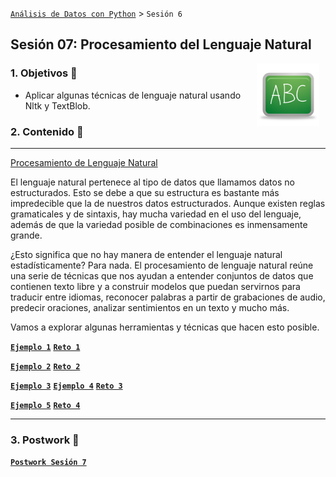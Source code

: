 [`Análisis de Datos con Python`](../README.md) > `Sesión 6`

## Sesión 07: Procesamiento del Lenguaje Natural

<img src="../imagenes/pizarron.png" align="right" height="100" width="100" hspace="10">


### 1. Objetivos :dart:

<!-- - Evaluar los resultados de Pruebas A/B. -->
- Aplicar algunas técnicas de lenguaje natural usando Nltk y TextBlob.

### 2. Contenido :blue_book:

---

<!-- <ins>Pruebas A/B</ins>

Aprendimos en el Prework que una prueba A/B (A/B Test) es un experimento con dos grupos de personas para establecer cuál de dos tratamientos, procedimientos, productos, etc, es superior.

Con base en lo que leyeron en el Prework, vamos a responder las siguientes preguntas y debatir acerca de ellas:

1. ¿Qué es el grupo control y el grupo experimental? ¿Por qué es importante establecer la diferencia?
2. ¿Cómo se evitan los sesgos de selección a la hora de crear estos dos grupos? ¿Por qué queremos evitar los sesgos de selección?
3. ¿En qué momento decidimos cuál va a ser nuestra métrica de evaluación y por qué?
4. ¿Qué es una hipótesis nula y una hipótesis alternativa? ¿Para qué nos sirve hacer una distinción entre las dos?
5. ¿Qué es un test de hipótesis? ¿Qué significa que algo sea estadísticamente significativo?
6. ¿En qué situaciones podemos utilizar una Prueba A/B?

En el siguiente ejemplo veremos cómo aplicar estos conceptos de una manera práctica.

> 

[**`Ejemplo 1`**](Ejemplo-01/pruebas_ab.ipynb)
[**`Reto 1`**](Reto-01/pruebas_ab.ipynb)
 -->
 
<ins>Procesamiento de Lenguaje Natural</ins>

El lenguaje natural pertenece al tipo de datos que llamamos datos no estructurados. Esto se debe a que su estructura es bastante más impredecible que la de nuestros datos estructurados. Aunque existen reglas gramaticales y de sintaxis, hay mucha variedad en el uso del lenguaje, además de que la variedad posible de combinaciones es inmensamente grande.

¿Esto significa que no hay manera de entender el lenguaje natural estadísticamente? Para nada. El procesamiento de lenguaje natural reúne una serie de técnicas que nos ayudan a entender conjuntos de datos que contienen texto libre y a construir modelos que puedan servirnos para traducir entre idiomas, reconocer palabras a partir de grabaciones de audio, predecir oraciones, analizar sentimientos en un texto y mucho más.

Vamos a explorar algunas herramientas y técnicas que hacen esto posible.

> 

[**`Ejemplo 1`**](Ejemplo-01/regex.ipynb)
[**`Reto 1`**](Reto-01/regex.ipynb)

[**`Ejemplo 2`**](Ejemplo-02/nltk_text.ipynb)
[**`Reto 2`**](Reto-02/nltk_text.ipynb)

[**`Ejemplo 3`**](Ejemplo-03/nltk_freq_dist.ipynb)
[**`Ejemplo 4`**](Ejemplo-04/nlp_visualizaciones.ipynb)
[**`Reto 3`**](Reto-03/nltk_freq_dist_y_visualizaciones.ipynb)

[**`Ejemplo 5`**](Ejemplo-05/analisis_de_sentimientos.ipynb)
[**`Reto 4`**](Reto-04/analisis_de_sentimientos.ipynb)

---

### 3. Postwork :memo:

[**`Postwork Sesión 7`**](Postwork/Readme.md)
